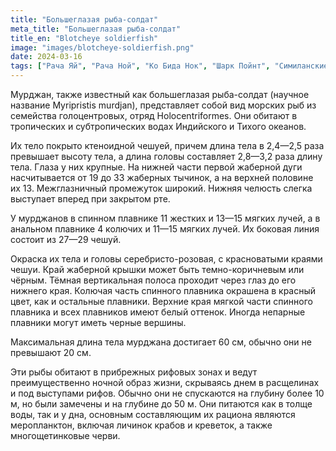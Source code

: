 ```yaml
---
title: "Большеглазая рыба-солдат"
meta_title: "Большеглазая рыба-солдат"
title_en: "Blotcheye soldierfish"
image: "images/blotcheye-soldierfish.png"
date: 2024-03-16
tags: ["Рача Яй", "Рача Ной", "Ко Бида Нок", "Шарк Пойнт", "Симиланские острова"]
---
```


Мурджан, также известный как большеглазая рыба-солдат (научное название Myripristis murdjan), представляет собой вид морских рыб из семейства голоцентровых, отряд Holocentriformes. Они обитают в тропических и субтропических водах Индийского и Тихого океанов.

Их тело покрыто ктеноидной чешуей, причем длина тела в 2,4—2,5 раза превышает высоту тела, а длина головы составляет 2,8—3,2 раза длину тела. Глаза у них крупные. На нижней части первой жаберной дуги насчитывается от 19 до 33 жаберных тычинок, а на верхней половине их 13. Межглазничный промежуток широкий. Нижняя челюсть слегка выступает вперед при закрытом рте.

У мурджанов в спинном плавнике 11 жестких и 13—15 мягких лучей, а в анальном плавнике 4 колючих и 11—15 мягких лучей. Их боковая линия состоит из 27—29 чешуй.

Окраска их тела и головы серебристо-розовая, с красноватыми краями чешуи. Край жаберной крышки может быть темно-коричневым или чёрным. Тёмная вертикальная полоса проходит через глаз до его нижнего края. Колючая часть спинного плавника окрашена в красный цвет, как и остальные плавники. Верхние края мягкой части спинного плавника и всех плавников имеют белый оттенок. Иногда непарные плавники могут иметь черные вершины.

Максимальная длина тела мурджана достигает 60 см, обычно они не превышают 20 см.

Эти рыбы обитают в прибрежных рифовых зонах и ведут преимущественно ночной образ жизни, скрываясь днем в расщелинах и под выступами рифов. Обычно они не спускаются на глубину более 10 м, но были замечены и на глубине до 50 м. Они питаются как в толще воды, так и у дна, основным составляющим их рациона являются меропланктон, включая личинок крабов и креветок, а также многощетинковые черви.
